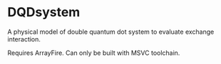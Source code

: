 # DQDsystem
A physical model of double quantum dot system to evaluate exchange interaction.

Requires ArrayFire.
Can only be built with MSVC toolchain.

